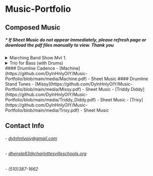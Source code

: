 # Music-Portfolio

## Composed Music

##### * If Sheet Music do not appear immediately, please refresh page or download the pdf files manually to view. Thank you

<details><summary>Marching Band Show Mvt 1.</summary>
 
 
- [Sheet Music (Download for view full score)](https://github.com/DylnHnlyOIY/Music-Portfolio/blob/main/media/Ambivalence.pdf)
- [Audio File (Download to view)](https://github.com/DylnHnlyOIY/Music-Portfolio/blob/main/media/Ambivalence.pdf)

________________________________________________________________________________________________________________________________________

</details>

<details><summary>Trio for Bass (with Drums)</summary>
 
 
- [Bass Trio with Drum](https://github.com/DylnHnlyOIY/Music-Portfolio/blob/main/media/Bass%20Trio.pdf)
- [Audio File (Download to view)](https://github.com/DylnHnlyOIY/Music-Portfolio/blob/main/media/Ambivalence.pdf)

________________________________________________________________________________________________________________________________________

</details>
#### Drumline Cadence
- [Machine](https://github.com/DylnHnlyOIY/Music-Portfolio/blob/main/media/Machine.pdf) - Sheet Music
#### Drumline Stand Tunes
- [Missy](https://github.com/DylnHnlyOIY/Music-Portfolio/blob/main/media/Missy.pdf) - Sheet Music
- [Triddy Diddy](https://github.com/DylnHnlyOIY/Music-Portfolio/blob/main/media/Triddy_Diddy.pdf) - Sheet Music
- [Trixy](https://github.com/DylnHnlyOIY/Music-Portfolio/blob/main/media/Trixy.pdf) - Sheet Music

## Contact Info
 
###### - dylnhnlyoiy@gmail.com
###### - dhensle63@charlottesvilleschools.org
###### - (510)387-1662
